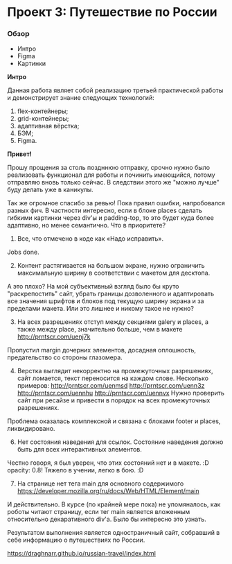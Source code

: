 # Проект 3: Путешествие по России

### Обзор
* Интро
* Figma
* Картинки

**Интро**

Данная работа являет собой реализацию третьей практической работы и демонстрирует знание следующих технологий:
1. flex-контейнеры;
2. grid-контейнеры;
3. адаптивная вёрстка;
4. БЭМ;
5. Figma.

**Привет!**

Прошу прощения за столь поздннюю отправку, срочно нужно было реализовать функционал для работы и починить имеющийся, потому отправляю вновь только сейчас. В следствии этого же "можно лучше" буду делать уже в каникулы.

Так же огромное спасибо за ревью! Пока правил ошибки, напробовался разных фич. В частности интересно, если в блоке places сделать гибкими картинки через div'ы и padding-top, то это будет куда более адаптивно, но менее семантично. Что в приоритете?

1. Все, что отмечено в коде как «Надо исправить».

Jobs done.

2. Контент растягивается на большом экране, нужно ограничить максимальную ширину в соответствии с макетом для десктопа.

А это плохо? На мой субъективный взгляд было бы круто "раскрепостить" сайт, убрать границы дозволенного и адаптировать все значения шрифтов и блоков под текущую ширину экрана и за пределами макета. Или это лишнее и никому такое не нужно?

3. На всех разрешениях отступ между секциями galery и places, а также между place, значительно больше, чем в макете http://prntscr.com/uenj7k

Пропустил margin дочерних элементов, досадная оплошность, предательство со стороны глазомера.

4. Верстка выглядит некорректно на промежуточных разрешениях, сайт ломается, текст переносится на каждом слове. Несколько примеров: http://prntscr.com/uenmsd http://prntscr.com/uenn3z http://prntscr.com/uennhu http://prntscr.com/uennvx Нужно проверить сайт при ресайзе и привести в порядок на всех промежуточных разрешениях.

Проблема оказалась комплексной и связана с блоками footer и places, ликвидировано.

6. Нет состояния наведения для ссылок. Состояние наведения должно быть для всех интерактивных элементов.

Честно говоря, я был уверен, что этих состояний нет и в макете. :D
opacity: 0.8! Тяжело в учении, легко в бою. :D

7. На странице нет тега main для основного содержимого https://developer.mozilla.org/ru/docs/Web/HTML/Element/main

И действительно. В курсе (по крайней мере пока) не упомяналось, как роботы читают страницу, если тег main является вложенным относительно декаративного div'а. Было бы интересно это узнать.


Результатом выполнения является одностраничный сайт, собравший в себе информацию о путешествиях по России.

https://draghnarr.github.io/russian-travel/index.html